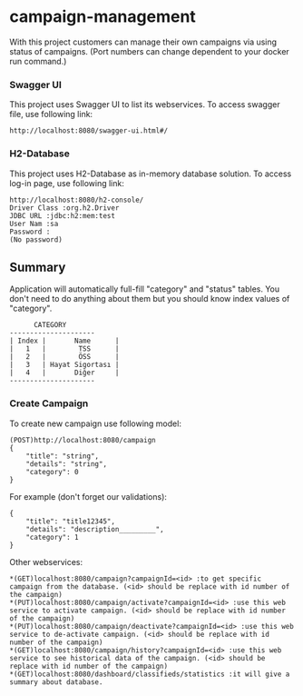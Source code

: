 # campaign-management
With this project customers can manage their own campaigns via using status of campaigns. (Port numbers can change dependent to your docker run command.)

### Swagger UI

This project uses Swagger UI to list its webservices. To access swagger file, use following link:

```
http://localhost:8080/swagger-ui.html#/
```

### H2-Database

This project uses H2-Database as in-memory database solution. To access log-in page, use following link:

```
http://localhost:8080/h2-console/
Driver Class :org.h2.Driver
JDBC URL :jdbc:h2:mem:test
User Nam :sa
Password :
(No password)
```

## Summary

Application will automatically full-fill "category" and "status" tables. You don't need to do anything about them but you should know index values of "category".

```
      CATEGORY
---------------------
| Index |       Name      |
|   1   |        TSS      |
|   2   |        ÖSS      |
|   3   | Hayat Sigortası |
|   4   |       Diğer     |
---------------------
```

### Create Campaign
To create new campaign use following model:

```
(POST)http://localhost:8080/campaign
{
	"title": "string",
	"details": "string",
	"category": 0
}
```

For example (don't forget our validations):

```
{
	"title": "title12345",
	"details": "description_________",
	"category": 1
}
```

Other webservices:

```
*(GET)localhost:8080/campaign?campaignId=<id> :to get specific campaign from the database. (<id> should be replace with id number of the campaign)
*(PUT)localhost:8080/campaign/activate?campaignId=<id> :use this web service to activate campaign. (<id> should be replace with id number of the campaign)
*(PUT)localhost:8080/campaign/deactivate?campaignId=<id> :use this web service to de-activate campaign. (<id> should be replace with id number of the campaign)
*(GET)localhost:8080/campaign/history?campaignId=<id> :use this web service to see historical data of the campaign. (<id> should be replace with id number of the campaign)
*(GET)localhost:8080/dashboard/classifieds/statistics :it will give a summary about database.
```